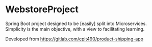 # WebstoreProject
Spring Boot project designed to be [easily] split into Microservices. Simplicity is the main objective, with a view to facilitating learning.

Developed from https://gitlab.com/cpit490/product-shipping-app 
